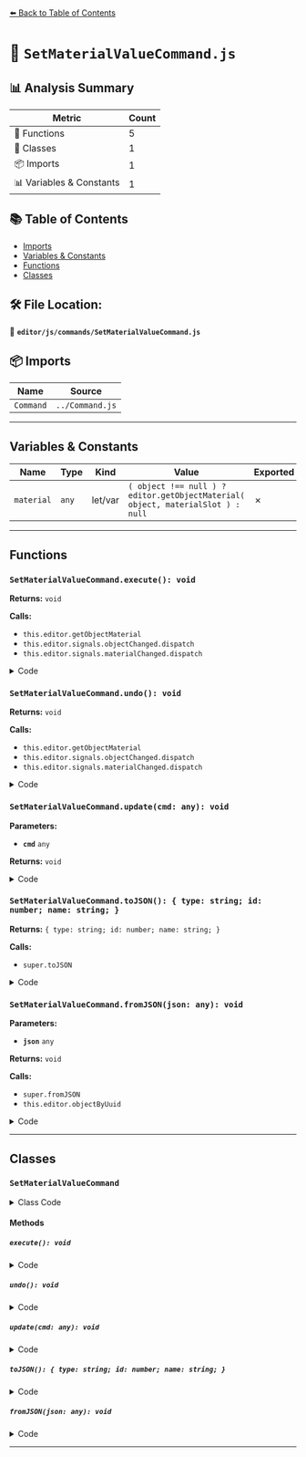 [⬅️ Back to Table of Contents](../../../index.md)

# 📄 `SetMaterialValueCommand.js`

## 📊 Analysis Summary

| Metric | Count |
|--------|-------|
| 🔧 Functions | 5 |
| 🧱 Classes | 1 |
| 📦 Imports | 1 |
| 📊 Variables & Constants | 1 |

## 📚 Table of Contents

- [Imports](#imports)
- [Variables & Constants](#variables-constants)
- [Functions](#functions)
- [Classes](#classes)

## 🛠️ File Location:
📂 **`editor/js/commands/SetMaterialValueCommand.js`**

## 📦 Imports

| Name | Source |
|------|--------|
| `Command` | `../Command.js` |


---

## Variables & Constants

| Name | Type | Kind | Value | Exported |
|------|------|------|-------|----------|
| `material` | `any` | let/var | `( object !== null ) ? editor.getObjectMaterial( object, materialSlot ) : null` | ✗ |


---

## Functions

### `SetMaterialValueCommand.execute(): void`

**Returns:** `void`

**Calls:**

- `this.editor.getObjectMaterial`
- `this.editor.signals.objectChanged.dispatch`
- `this.editor.signals.materialChanged.dispatch`

<details><summary>Code</summary>

```typescript
execute() {

		const material = this.editor.getObjectMaterial( this.object, this.materialSlot );

		material[ this.attributeName ] = this.newValue;
		material.needsUpdate = true;

		this.editor.signals.objectChanged.dispatch( this.object );
		this.editor.signals.materialChanged.dispatch( this.object, this.materialSlot );

	}
```
</details>

### `SetMaterialValueCommand.undo(): void`

**Returns:** `void`

**Calls:**

- `this.editor.getObjectMaterial`
- `this.editor.signals.objectChanged.dispatch`
- `this.editor.signals.materialChanged.dispatch`

<details><summary>Code</summary>

```typescript
undo() {

		const material = this.editor.getObjectMaterial( this.object, this.materialSlot );

		material[ this.attributeName ] = this.oldValue;
		material.needsUpdate = true;

		this.editor.signals.objectChanged.dispatch( this.object );
		this.editor.signals.materialChanged.dispatch( this.object, this.materialSlot );

	}
```
</details>

### `SetMaterialValueCommand.update(cmd: any): void`

**Parameters:**

- **`cmd`** `any`

**Returns:** `void`

<details><summary>Code</summary>

```typescript
update( cmd ) {

		this.newValue = cmd.newValue;

	}
```
</details>

### `SetMaterialValueCommand.toJSON(): { type: string; id: number; name: string; }`

**Returns:** `{ type: string; id: number; name: string; }`

**Calls:**

- `super.toJSON`

<details><summary>Code</summary>

```typescript
toJSON() {

		const output = super.toJSON( this );

		output.objectUuid = this.object.uuid;
		output.attributeName = this.attributeName;
		output.oldValue = this.oldValue;
		output.newValue = this.newValue;
		output.materialSlot = this.materialSlot;

		return output;

	}
```
</details>

### `SetMaterialValueCommand.fromJSON(json: any): void`

**Parameters:**

- **`json`** `any`

**Returns:** `void`

**Calls:**

- `super.fromJSON`
- `this.editor.objectByUuid`

<details><summary>Code</summary>

```typescript
fromJSON( json ) {

		super.fromJSON( json );

		this.attributeName = json.attributeName;
		this.oldValue = json.oldValue;
		this.newValue = json.newValue;
		this.object = this.editor.objectByUuid( json.objectUuid );
		this.materialSlot = json.materialSlot;

	}
```
</details>


---

## Classes

### `SetMaterialValueCommand`

<details><summary>Class Code</summary>

```ts
class SetMaterialValueCommand extends Command {

	/**
	 * @param {Editor} editor
	 * @param {THREE.Object3D|null} [object=null]
	 * @param {string} [attributeName='']
	 * @param {number|string|boolean|Object|null} [newValue=null]
	 * @param {number} [materialSlot=-1]
	 * @constructor
	 */
	constructor( editor, object = null, attributeName = '', newValue = null, materialSlot = - 1 ) {

		super( editor );

		this.type = 'SetMaterialValueCommand';
		this.name = editor.strings.getKey( 'command/SetMaterialValue' ) + ': ' + attributeName;
		this.updatable = true;

		this.object = object;
		this.materialSlot = materialSlot;

		const material = ( object !== null ) ? editor.getObjectMaterial( object, materialSlot ) : null;

		this.oldValue = ( material !== null ) ? material[ attributeName ] : null;
		this.newValue = newValue;

		this.attributeName = attributeName;

	}

	execute() {

		const material = this.editor.getObjectMaterial( this.object, this.materialSlot );

		material[ this.attributeName ] = this.newValue;
		material.needsUpdate = true;

		this.editor.signals.objectChanged.dispatch( this.object );
		this.editor.signals.materialChanged.dispatch( this.object, this.materialSlot );

	}

	undo() {

		const material = this.editor.getObjectMaterial( this.object, this.materialSlot );

		material[ this.attributeName ] = this.oldValue;
		material.needsUpdate = true;

		this.editor.signals.objectChanged.dispatch( this.object );
		this.editor.signals.materialChanged.dispatch( this.object, this.materialSlot );

	}

	update( cmd ) {

		this.newValue = cmd.newValue;

	}

	toJSON() {

		const output = super.toJSON( this );

		output.objectUuid = this.object.uuid;
		output.attributeName = this.attributeName;
		output.oldValue = this.oldValue;
		output.newValue = this.newValue;
		output.materialSlot = this.materialSlot;

		return output;

	}

	fromJSON( json ) {

		super.fromJSON( json );

		this.attributeName = json.attributeName;
		this.oldValue = json.oldValue;
		this.newValue = json.newValue;
		this.object = this.editor.objectByUuid( json.objectUuid );
		this.materialSlot = json.materialSlot;

	}

}
```
</details>

#### Methods

##### `execute(): void`

<details><summary>Code</summary>

```ts
execute() {

		const material = this.editor.getObjectMaterial( this.object, this.materialSlot );

		material[ this.attributeName ] = this.newValue;
		material.needsUpdate = true;

		this.editor.signals.objectChanged.dispatch( this.object );
		this.editor.signals.materialChanged.dispatch( this.object, this.materialSlot );

	}
```
</details>

##### `undo(): void`

<details><summary>Code</summary>

```ts
undo() {

		const material = this.editor.getObjectMaterial( this.object, this.materialSlot );

		material[ this.attributeName ] = this.oldValue;
		material.needsUpdate = true;

		this.editor.signals.objectChanged.dispatch( this.object );
		this.editor.signals.materialChanged.dispatch( this.object, this.materialSlot );

	}
```
</details>

##### `update(cmd: any): void`

<details><summary>Code</summary>

```ts
update( cmd ) {

		this.newValue = cmd.newValue;

	}
```
</details>

##### `toJSON(): { type: string; id: number; name: string; }`

<details><summary>Code</summary>

```ts
toJSON() {

		const output = super.toJSON( this );

		output.objectUuid = this.object.uuid;
		output.attributeName = this.attributeName;
		output.oldValue = this.oldValue;
		output.newValue = this.newValue;
		output.materialSlot = this.materialSlot;

		return output;

	}
```
</details>

##### `fromJSON(json: any): void`

<details><summary>Code</summary>

```ts
fromJSON( json ) {

		super.fromJSON( json );

		this.attributeName = json.attributeName;
		this.oldValue = json.oldValue;
		this.newValue = json.newValue;
		this.object = this.editor.objectByUuid( json.objectUuid );
		this.materialSlot = json.materialSlot;

	}
```
</details>


---